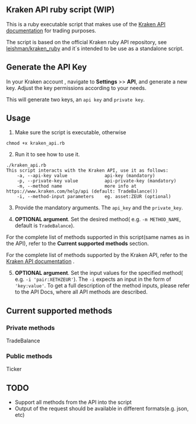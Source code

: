 ## Kraken API ruby script (WIP)

This is a ruby executable script that makes use of the [Kraken API documentation](https://www.kraken.com/help/api) for trading purposes.

The script is based on the official Kraken ruby API repository, see [leishman/kraken_ruby](https://github.com/leishman/kraken_ruby) and it´s intended to be use as a standalone script.

## Generate the API Key
In your Kraken account , navigate to **Settings** >> **API**, and generate a new key. Adjust the key permissions according to your needs.

This will generate two keys, an `api key` and `private key`.


## Usage
1. Make sure the script is executable, otherwise
```
chmod +x kraken_api.rb
```
2. Run it to see how to use it.
```
./kraken_api.rb
This script interacts with the Kraken API, use it as follows:
    -a, --api-key value              api-key (mandatory)
    -p, --private-key value          api-private-key (mandatory)
    -m, --method name                more info at https://www.kraken.com/help/api (default: TradeBalance())
    -i, --method-input parameters    eg. asset:ZEUR (optional)
```

3. Provide the mandatory arguments. The `api_key` and the `private_key`.

4. **OPTIONAL argument**. Set the desired method( e.g. `-m METHOD_NAME`, default is `TradeBalance`).

  For the complete list of methods supported in this script(same names as in the API), refer to the **Current supported methods** section.

  For the complete list of methods supported by the Kraken API, refer to the [Kraken API documentation](https://www.kraken.com/help/api) .

5. **OPTIONAL argument**. Set the input values for the specified method( e.g. `-i 'pair:XETHZEUR'`). The `-i` expects an input in the form of `'key:value'`.
To get a full description of the method inputs, please refer to the API Docs, where all API methods are described.


## Current supported methods

### Private methods
TradeBalance

### Public methods
Ticker

## TODO
- Support all methods from the API into the script
- Output of the request should be available in different formats(e.g. json, etc)
